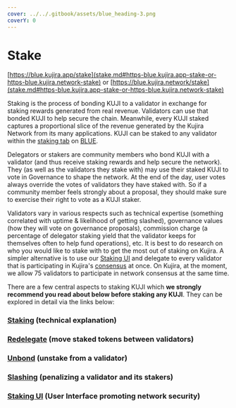 ```yaml
---
cover: ../../.gitbook/assets/blue_heading-3.png
coverY: 0
---
```


# Stake

[https://blue.kujira.app/stake](stake.md#https-blue.kujira.app-stake-or-https-blue.kujira.network-stake) or [https://blue.kujira.network/stake](stake.md#https-blue.kujira.app-stake-or-https-blue.kujira.network-stake)

Staking is the process of bonding KUJI to a validator in exchange for staking rewards generated from real revenue. Validators can use that bonded KUJI to help secure the chain. Meanwhile, every KUJI staked captures a proportional slice of the revenue generated by the Kujira Network from its many applications. KUJI can be staked to any validator within the [staking tab](https://blue.kujira.app/stake) on [BLUE](./).

Delegators or stakers are community members who bond KUJI with a validator (and thus receive staking rewards and help secure the network). They (as well as the validators they stake with) may use their staked KUJI to vote in Governance to shape the network. At the end of the day, user votes always override the votes of validators they have staked with. So if a community member feels strongly about a proposal, they should make sure to exercise their right to vote as a KUJI staker.

Validators vary in various respects such as technical expertise (something correlated with uptime & likelihood of getting slashed), governance values (how they will vote on governance proposals), commission charge (a percentage of delegator staking yield that the validator keeps for themselves often to help fund operations), etc. It is best to do research on who you would like to stake with to get the most out of staking on Kujira. A simpler alternative is to use our [Staking UI](../../governance/staking/staking-ui.md) and delegate to every validator that is participating in Kujira's [consensus](../../governance/staking/#consensus) at once. On Kujira, at the moment, we allow 75 validators to participate in network consensus at the same time.

There are a few central aspects to staking KUJI which **we strongly recommend you read about below before staking any KUJI**. They can be explored in detail via the links below:

### [Staking](../../governance/staking/) (technical explanation)

### [Redelegate](../../governance/staking/redelegate.md) (move staked tokens between validators)

### [Unbond](../../governance/staking/unbond.md) (unstake from a validator)

### [Slashing](../../governance/staking/slashing.md) (penalizing a validator and its stakers)

### [Staking UI](../../governance/staking/staking-ui.md) (User Interface promoting network security)
